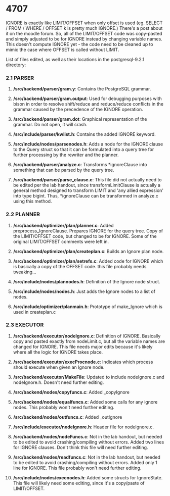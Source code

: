 4707
====

IGNORE is exactly like LIMIT/OFFSET when only offset is used (eg. SELECT / FROM / WHERE / OFFSET k is pretty much IGNORE.) There's a post about it on the moodle forum. So, all of the LIMIT/OFFSET code was copy-pasted and simply adjusted to be for IGNORE instead by changing variable names. This doesn't compute IGNORE yet - the code need to be cleaned up to mimic the case where OFFSET is called without LIMIT. 

List of files edited, as well as their locations in the postgresql-9.2.1 
directory:

### 2.1 PARSER

1. **/src/backend/parser/gram.y**: Contains the PostgreSQL grammar.
	
2. **/src/backend/parser/gram.output**: Used for debugging purposes with 
	bison in order to resolve shift/reduce and reduce/reduce conflicts 
	in the grammar caused by the precedence of the IGNORE operation. 
	
3. **/src/backend/parser/gram.dot**: Graphical representation of the 
	grammar. Do not open, it will crash.
	
4. **/src/include/parser/kwlist.h**: Contains the added IGNORE keyword.
	
5. **/src/include/nodes/parsenodes.h**: Adds a node for the IGNORE clause 
	to the Query struct so that it can be formulated into a query tree 
	for further processing by the rewriter and the planner. 
	
6. **/src/backend/parser/analyze.c**: Transforms *ignoreClause into 
	something that can be parsed by the query tree.

7. **/src/backend/parser/parse_clause.c**: This file did not actually need 
	to be edited per the lab handout, since transformLimitClause is 
	actually a general method designed to transform LIMIT and 'any 
	allied expression' into type bigint. Thus, *ignoreClause can be 
	transformed in analyze.c using this method.
	
### 2.2 PLANNER

1. **/src/backend/optimizer/plan/planner.c**: Added preprocess_IgnoreClause. 
	Prepares IGNORE for the query tree. Copy of the LIMIT/OFFSET code, but changed
	to be for IGNORE. Some of the original LIMIT/OFFSET comments were left in.

2. **/src/backend/optimizer/plan/createplan.c**: Builds an Ignore plan node.

3. **/src/backend/optimizer/plan/setrefs.c**: Added code for IGNORE which is 
	basically a copy of the OFFSET code. this file probably needs tweaking...

4. **/src/include/nodes/plannodes.h**: Definition of the Ignore node struct.

5. **/src/include/nodes/nodes.h**: Just adds the Ignore nodes to a list of nodes.

6. **/src/include/optimizer/planmain.h**: Prototype of make_Ignore which is used 
	in createplan.c

### 2.3 EXECUTOR

1. **/src/backend/executor/nodeIgnore.c**: Definition of IGNORE. Basically copy 
	and pasted exactly from nodeLimit.c, but all the variable names are changed 
	for IGNORE. This file needs major edits because it's likely where all 
	the logic for IGNORE takes place.

2. **/src/backend/executor/execProcnode.c**: Indicates which process should execute 
	when given an Ignore node.

3. **/src/backend/executor/MakeFile**: Updated to include nodeIgnore.c and 
	nodeIgnore.h. Doesn't need further editing.

4. **/src/backend/nodes/copyfuncs.c**: Added _copyIgnore

5. **/src/backend/nodes/equalfuncs.c**: Added some calls for any ignore nodes. This 
	probably won't need further editing.

6. **/src/backend/nodes/outfuncs.c**: Added _outIgnore

7. **/src/include/executor/nodeIgnore.h**: Header file for nodeIgnore.c.

8. **/src/backend/nodes/nodeFuncs.c**: Not in the lab handout, but needed to 
	be edited to avoid crashing/compiling without errors. Added two lines for 
	IGNORE clauses. Don't think this file will need further editing.

9. **/src/backend/nodes/readfuncs.c**: Not in the lab handout, but needed to 
	be edited to avoid crashing/compiling without errors. Added only 1 line for 
	IGNORE. This file probably won't need further editing.

10. **/src/include/nodes/execnodes.h**: Added some structs for IgnoreState. This 
	file will likely need some editing, since it's a copy/paste of LIMIT/OFFSET.
